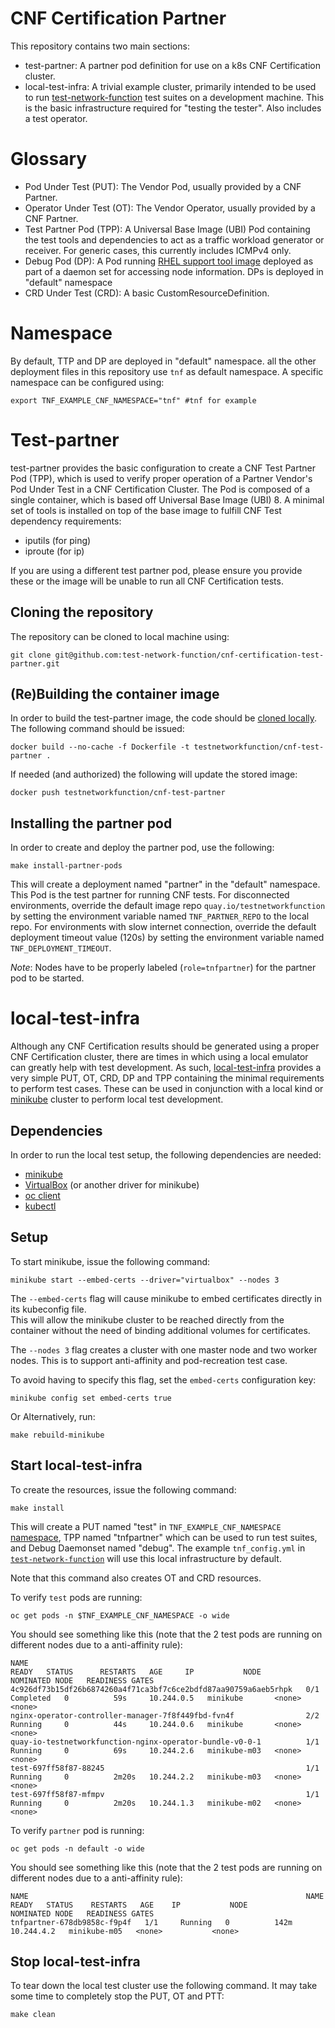 # CNF Certification Partner

This repository contains two main sections:
* test-partner:  A partner pod definition for use on a k8s CNF Certification cluster.
* local-test-infra:  A trivial example cluster, primarily intended to be used to run [test-network-function](https://github.com/test-network-function/test-network-function) test suites on a development machine.
This is the basic infrastructure required for "testing the tester".
Also includes a test operator.
# Glossary

* Pod Under Test (PUT): The Vendor Pod, usually provided by a CNF Partner.
* Operator Under Test (OT): The Vendor Operator, usually provided by a CNF Partner.
* Test Partner Pod (TPP): A Universal Base Image (UBI) Pod containing the test tools and dependencies to act as a traffic workload generator or receiver.  For generic cases, this currently includes ICMPv4 only.
* Debug Pod (DP): A Pod running [RHEL support tool image](https://catalog.redhat.com/software/containers/rhel8/support-tools/5ba3eaf9bed8bd6ee819b78b) deployed as part of a daemon set for accessing node information. DPs is deployed in "default" namespace
* CRD Under Test (CRD): A basic CustomResourceDefinition.


# Namespace

By default, TTP and DP are deployed in "default" namespace. all the other deployment files in this repository use ``tnf`` as default namespace. A specific namespace can be configured using:

```shell-script
export TNF_EXAMPLE_CNF_NAMESPACE="tnf" #tnf for example
```
# Test-partner

test-partner provides the basic configuration to create a CNF Test Partner Pod (TPP), which is used to verify proper operation of a Partner Vendor's Pod Under Test in a CNF Certification Cluster.  The Pod is composed of a single container, which is based off Universal Base Image (UBI) 8.  A minimal set of tools is installed on top of the base image to fulfill CNF Test dependency requirements:
* iputils (for ping)
* iproute (for ip)

If you are using a different test partner pod, please ensure you provide these or the image will be unable to run all CNF
Certification tests.

## Cloning the repository

The repository can be cloned to local machine using:

```shell-script
git clone git@github.com:test-network-function/cnf-certification-test-partner.git
```
## (Re)Building the container image

In order to build the test-partner image, the code should be [cloned locally](##cloning-the-repository). The following command should be issued:
```shell-script
docker build --no-cache -f Dockerfile -t testnetworkfunction/cnf-test-partner .
```

If needed (and authorized) the following will update the stored image:

```shell-script
docker push testnetworkfunction/cnf-test-partner
```

## Installing the partner pod

In order to create and deploy the partner pod, use the following:

```shell-script
make install-partner-pods
```

This will create a deployment named "partner" in the "default" namespace.  This Pod is the test partner for running CNF tests.
For disconnected environments, override the default image repo `quay.io/testnetworkfunction` by setting the environment variable named `TNF_PARTNER_REPO` to the local repo.
For environments with slow internet connection, override the default deployment timeout value (120s) by setting the environment variable named `TNF_DEPLOYMENT_TIMEOUT`.

*Note*: Nodes have to be properly labeled (`role=tnfpartner`) for the partner pod to be started.

# local-test-infra

Although any CNF Certification results should be generated using a proper CNF Certification cluster, there are times
in which using a local emulator can greatly help with test development.  As such, [local-test-infra](./local-test-infra)
provides a very simple PUT, OT, CRD, DP and TPP containing the minimal requirements to perform test cases.
These can be used in conjunction with a local kind or [minikube](https://minikube.sigs.k8s.io/docs/) cluster to perform local test development.


## Dependencies

In order to run the local test setup, the following dependencies are needed:
* [minikube](https://minikube.sigs.k8s.io/docs/)
* [VirtualBox](https://www.virtualbox.org/) (or another driver for minikube)
* [oc client](https://docs.openshift.com/container-platform/3.6/cli_reference/get_started_cli.html#cli-linux)
* [kubectl](https://kubernetes.io/docs/tasks/tools/install-kubectl/)

## Setup

To start minikube, issue the following command:

```shell-script
minikube start --embed-certs --driver="virtualbox" --nodes 3
```

The `--embed-certs` flag will cause minikube to embed certificates directly in its kubeconfig file.  
This will allow the minikube cluster to be reached directly from the container without the need of binding additional volumes for certificates.

The `--nodes 3` flag creates a cluster with one master node and two worker nodes. This is to support anti-affinity and pod-recreation test case.

To avoid having to specify this flag, set the `embed-certs` configuration key:

```shell-script
minikube config set embed-certs true
```
Or Alternatively, run:
```shell-script
make rebuild-minikube
```

## Start local-test-infra

To create the resources, issue the following command:

```shell-script
make install
```

This will create a PUT named "test" in `TNF_EXAMPLE_CNF_NAMESPACE` [namespace](#namespace), TPP named "tnfpartner" which can be used to run test suites, and Debug Daemonset named "debug". The
example `tnf_config.yml` in [`test-network-function`](https://github.com/test-network-function/test-network-function)
will use this local infrastructure by default.

Note that this command also creates OT and CRD resources.

To verify `test` pods are running: 

```shell-script
oc get pods -n $TNF_EXAMPLE_CNF_NAMESPACE -o wide
```

You should see something like this (note that the 2 test pods are running on different nodes due to a anti-affinity rule):
```shell-script
NAME                                                              READY   STATUS      RESTARTS   AGE     IP           NODE           NOMINATED NODE   READINESS GATES
4c926df73b15df26b6874260a4f71ca3bf7c6ce2bdfd87aa90759a6aeb5rhpk   0/1     Completed   0          59s     10.244.0.5   minikube       <none>           <none>
nginx-operator-controller-manager-7f8f449fbd-fvn4f                2/2     Running     0          44s     10.244.0.6   minikube       <none>           <none>
quay-io-testnetworkfunction-nginx-operator-bundle-v0-0-1          1/1     Running     0          69s     10.244.2.6   minikube-m03   <none>           <none>
test-697ff58f87-88245                                             1/1     Running     0          2m20s   10.244.2.2   minikube-m03   <none>           <none>
test-697ff58f87-mfmpv                                             1/1     Running     0          2m20s   10.244.1.3   minikube-m02   <none>           <none>
```

To verify `partner` pod is running: 

```shell-script
oc get pods -n default -o wide
```

You should see something like this (note that the 2 test pods are running on different nodes due to a anti-affinity rule):
```shell-script
NAME                                                              NAME                          READY   STATUS    RESTARTS   AGE    IP           NODE           NOMINATED NODE   READINESS GATES
tnfpartner-678db9858c-f9p4f   1/1     Running   0          142m   10.244.4.2   minikube-m05   <none>           <none>
```
## Stop local-test-infra

To tear down the local test cluster use the following command. It may take some time to completely stop the PUT, OT and PTT:

```shell-script
make clean
```
